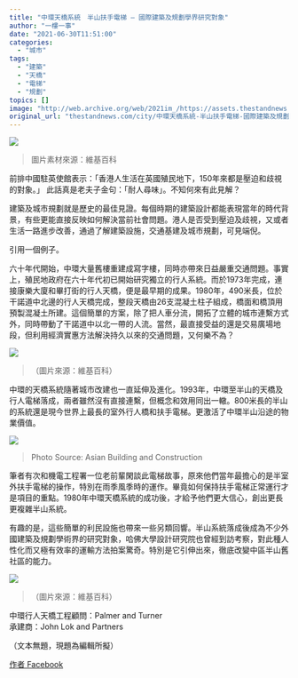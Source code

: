 ```yaml
---
title: "中環天橋系統　半山扶手電梯 — 國際建築及規劃學界研究對象"
author: "一樓一事"
date: "2021-06-30T11:51:00"
categories:
  - "城市"
tags:
  - "建築"
  - "天橋"
  - "電梯"
  - "規劃"
topics: []
image: "http://web.archive.org/web/2021im_/https://assets.thestandnews.com/media/photos/central-07_qOFvf.png"
original_url: "thestandnews.com/city/中環天橋系統-半山扶手電梯-國際建築及規劃學界研究對象"
---
```

![](http://web.archive.org/web/2021im_/https://assets.thestandnews.com/media/photos/central-07_qOFvf.png)
> 圖片素材來源：維基百科

前排中國駐英使館表示：「香港人生活在英國殖民地下，150年來都是壓迫和歧視的對象。」 此話真是老夫子金句：「耐人尋味」。不知何來有此見解？

建築及城市規劃就是歷史的最佳見證。每個時期的建築設計都能表現當年的時代背景，有些更能直接反映如何解決當前社會問題。港人是否受到壓迫及歧視，又或者生活一路進步改善，通過了解建築設施，交通基建及城市規劃，可見端倪。

引用一個例子。

六十年代開始，中環大量舊樓重建成寫字樓，同時亦帶來日益嚴重交通問題。事實上，殖民地政府在六十年代初已開始研究獨立的行人系統。而於1973年完成，連接康樂大廈和畢打街的行人天橋，便是最早期的成果。1980年，490米長，位於干諾道中北邊的行人天橋完成，整段天橋由26支混凝土柱子組成，橋面和橋頂用預製混凝土所建。這個簡單的方案，除了把人車分流，開拓了立體的城市連繫方式外，同時帶動了干諾道中以北一帶的人流。當然，最直接受益的還是交易廣場地段，但利用經濟實惠方法解決持久以來的交通問題，又何樂不為？

![](http://web.archive.org/web/2021im_/https://assets.thestandnews.com/media/photos/map_eGUZi.png)
> （圖片來源：維基百科）

中環的天橋系統隨著城市改建也一直延伸及進化。1993年，中環至半山的天橋及行人電梯落成，兩者雖然沒有直接連繫，但概念和效用同出一轍。800米長的半山的系統還是現今世界上最長的室外行人橋和扶手電梯。更激活了中環半山沿途的物業價值。

![](http://web.archive.org/web/2021im_/https://assets.thestandnews.com/media/photos/bridge_YEgCu.jpeg)
> Photo Source: Asian Building and Construction

筆者有次和機電工程署一位老前輩閑談此電梯故事，原來他們當年最擔心的是半室外扶手電梯的操作，特別在雨季風季時的運作。畢竟如何保持扶手電梯正常運行才是項目的重點。1980年中環天橋系統的成功後，才給予他們更大信心，創出更長更複雜半山系統。

有趣的是，這些簡單的利民設施也帶來一些另類回響。半山系統落成後成為不少外國建築及規劃學術界的研究對象，哈佛大學設計研究院也曾經到訪考察，對此種人性化而又極有效率的運輸方法拍案驚奇。特別是它引伸出來，徹底改變中區半山舊社區的能力。

![](http://web.archive.org/web/2021im_/https://assets.thestandnews.com/media/photos/Escalator_zwk0c.jpeg)
> （圖片來源：維基百科）

中環行人天橋工程顧問：Palmer and Turner  
承建商：John Lok and Partners

（文本無題，現題為編輯所擬）

[作者 Facebook](http://web.archive.org/web/20211229132435/https://www.facebook.com/%E4%B8%80%E6%A8%93%E4%B8%80%E4%BA%8B-One-Building-One-Story-102632728282038)